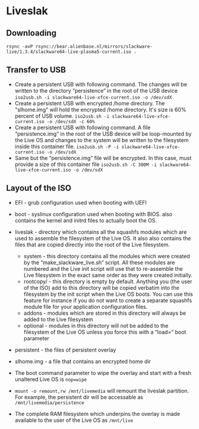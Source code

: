 
# Liveslak

## Downloading
`rsync -avP rsync://bear.alienbase.nl/mirrors/slackware-live/1.3.4/slackware64-live-plasma5-current.iso .`

## Transfer to USB

* Create a persistent USB with following command. The changes will be written to the directory “persistence” in the root of the USB device
`iso2usb.sh -i slackware64-live-xfce-current.iso -o /dev/sdX`
* Create a persistent USB with encrypted /home directory. The "slhome.img" will hold the encrypted /home directory. It's size is 60% percent of USB volume.
`iso2usb.sh -i slackware64-live-xfce-current.iso -o /dev/sdX -c 60%`
* Create a persistent USB with following command. A file “persistence.img” in the root of the USB device will be loop-mounted by the Live OS and changes to the system will be written to the filesystem inside this container file.
`iso2usb.sh -P -i slackware64-live-xfce-current.iso -o /dev/sdX`
* Same but the “persistence.img” file will be encrypted. In this case, must provide a size of this container file
`iso2usb.sh -C 300M -i slackware64-live-xfce-current.iso -o /dev/sdX`

## Layout of the ISO 
* EFI   - grub configuration used when booting with UEFI
* boot  - syslinux configuration used when booting with BIOS. also contains the kernel and initrd files to actually boot the OS.
* liveslak - directory which contains all the squashfs modules which are used to assemble the filesystem of the Live OS.
  It also also contains the files that are copied directly into the root of the Live filesystem.
  * system - this directory contains all the modules which were created by the “make_slackware_live.sh” script. All these modules are numbered and the Live init script will use that to re-assemble the Live filesystem in the exact same order as they were created initially.
  * rootcopy/ - this directory is empty by default. Anything you (the user of the ISO) add to this directory will be copied verbatim into the filesystem by the init script when the Live OS boots. You can use this feature for instance if you do not want to create a separate squashfs module file for your application configuration files.
  * addons - modules which are stored in this directory will always be added to the Live filesystem
  * optional - modules in this directory will not be added to the filesystem of the Live OS unless you force this with a “load=” boot parameter
* persistent - the files of persistent overlay
* slhome.img - a file that contains an encrypted home dir

 * The boot command parameter to wipe the overlay and start with a fresh unaltered Live OS is `nop=wipe`
 * `mount -o remount,rw /mnt/livemedia` will remount the liveslak partition. For example, the persistent dir will be accessable as `/mnt/livemedia/persistence`
 * The complete RAM filesystem which underpins the overlay is made available to the user of the Live OS as `/mnt/live`
